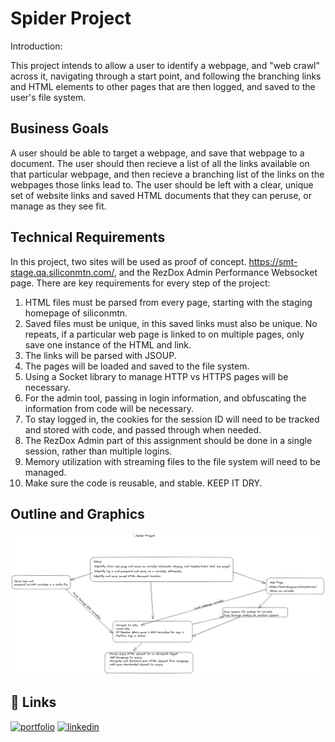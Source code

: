 
# Spider Project

Introduction:

This project intends to allow a user to identify a webpage, and "web crawl" across it, navigating through a start point, and following the branching links and HTML elements to other pages that are then logged, and saved to the user's file system. 


## Business Goals

A user should be able to target a webpage, and save that webpage to a document. The user should then recieve a list of all the links available on that particular webpage, and then recieve a branching list of the links on the webpages those links lead to. The user should be left with a clear, unique set of website links and saved HTML documents that they can peruse, or manage as they see fit. 
## Technical Requirements

In this project, two sites will be used as proof of concept. https://smt-stage.qa.siliconmtn.com/, and the RezDox Admin Performance Websocket page.
There are key requirements for every step of the project:
1. HTML files must be parsed from every page, starting with the staging homepage of siliconmtn. 
2. Saved files must be unique, in this saved links must also be unique. No repeats, if a particular web page is linked to on multiple pages, only save one instance of the HTML and link.
3. The links will be parsed with JSOUP.
4. The pages will be loaded and saved to the file system.
5. Using a Socket library to manage HTTP vs HTTPS pages will be necessary. 
6. For the admin tool, passing in login information, and obfuscating the information from code will be necessary. 
7. To stay logged in, the cookies for the session ID will need to be tracked and stored with code, and passed through when needed.
8. The RezDox Admin part of this assignment should be done in a single session, rather than multiple logins.
9. Memory utilization with streaming files to the file system will need to be managed. 
10. Make sure the code is reusable, and stable. KEEP IT DRY. 
## Outline and Graphics

![App Outline](https://github.com/nlj77/Spider/blob/main/lib/src/main/resources/Spider%20Project%20Outline%20Draft(3).png)


## 🔗 Links
[![portfolio](https://img.shields.io/badge/my_portfolio-000?style=for-the-badge&logo=ko-fi&logoColor=white)](https://github.com/nlj77)
[![linkedin](https://img.shields.io/badge/linkedin-0A66C2?style=for-the-badge&logo=linkedin&logoColor=white)](https://www.linkedin.com/in/nickolas-jones-523b66b7/)


